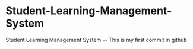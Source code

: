 # Student-Learning-Management-System
Student Learning Management System
-- This is my first commit in github